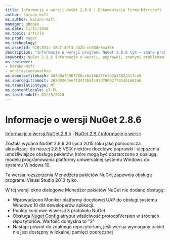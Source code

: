 ```yaml
---
title: Informacje o wersji NuGet 2.8.6 | Dokumentacja firmy Microsoft
author: karann-msft
ms.author: karann-msft
manager: ghogen
ms.date: 11/11/2016
ms.topic: article
ms.prod: nuget
ms.technology: 
ms.assetid: 920c551c-18a7-40f4-a32b-ce84de6ea766
description: "Informacje o wersji programu NuGet 2.8.6 tym — znane problemy, poprawki, dodatkowe funkcje i dcr."
keywords: NuGet 2.8.6 informacje o wersji, poprawki, znanymi problemami, nowe funkcje, dcr
ms.reviewer:
- karann-msft
- unniravindranathan
ms.openlocfilehash: 4dfd0a76967280cc6a16b37fe2b2a3362231fce5
ms.sourcegitcommit: 262d026beeffd4f3b6fc47d780a2f701451663a8
ms.translationtype: MT
ms.contentlocale: pl-PL
ms.lasthandoff: 01/25/2018
---
```

# <a name="nuget-286-release-notes"></a>Informacje o wersji NuGet 2.8.6

[Informacje o wersji NuGet 2.8.5](../release-notes/nuget-2.8.5.md) | [NuGet 2.8.7 informacje o wersji](../release-notes/nuget-2.8.7.md)

Została wydana NuGet 2.8.6 20 lipca 2015 roku jako pomocnicza aktualizacji do naszej 2.8.5 VSIX niektóre docelowe poprawki i ulepszenia umożliwiające obsługę pakietów, które mogą być dostarczone z obsługą modelu programowania platformy uniwersalnej systemu Windows do systemu Windows 10.

Ta wersja rozszerzenia Menedżera pakietów NuGet zapewnia obsługę programu Visual Studio 2013 tylko.

W tej wersji okno dialogowe Menedżer pakietów NuGet nie dodano obsługę:

* Wprowadzono Moniker platformy docelowej UAP do obsługi systemu Windows 10 dla deweloperów aplikacji.
* Punkty końcowe w wersji 3 protokołu NuGet
* Obsługa [Nuget.Config](../consume-packages/configuring-nuget-behavior.md) atrybut właściwość protocolVersion w źródłach repozytoriów. Wartość domyślna to "2"
* Nastąpi powrót do zdalnego repozytorium, jeśli wersja wymagany pakiet nie jest dostępny w lokalnej pamięci podręcznej